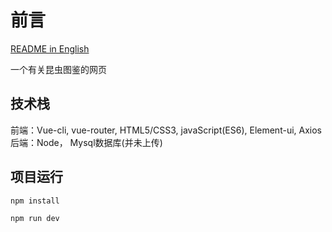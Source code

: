 # 前言

[README in English](README-en.md)

一个有关昆虫图鉴的网页



## 技术栈

前端：Vue-cli, vue-router, HTML5/CSS3, javaScript(ES6), Element-ui, Axios   
后端：Node， Mysql数据库(并未上传)
 


## 项目运行

```
npm install

npm run dev

```

